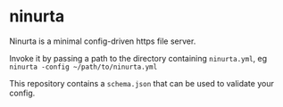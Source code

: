 # ninurta
Ninurta is a minimal config-driven https file server.

Invoke it by passing a path to the directory containing `ninurta.yml`, eg `ninurta -config ~/path/to/ninurta.yml`

This repository contains a `schema.json` that can be used to validate your config.
